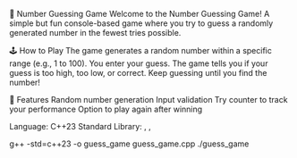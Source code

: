 🎯 Number Guessing Game
Welcome to the Number Guessing Game!
A simple but fun console-based game where you try to guess a randomly generated number in the fewest tries possible.

🕹️ How to Play
The game generates a random number within a specific range (e.g., 1 to 100).
You enter your guess.
The game tells you if your guess is too high, too low, or correct.
Keep guessing until you find the number!

🚀 Features
Random number generation
Input validation
Try counter to track your performance
Option to play again after winning

Language: C++23
Standard Library: <iostream>, <cstdlib>, <ctime>

g++ -std=c++23 -o guess_game guess_game.cpp
./guess_game
